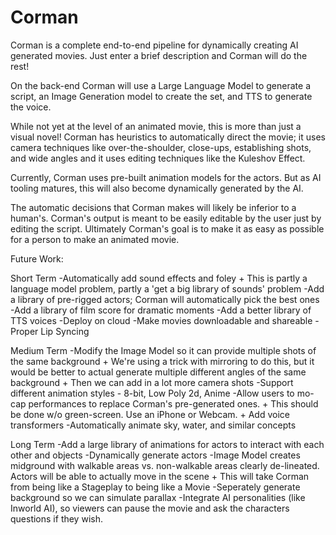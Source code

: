 # Corman

Corman is a complete end-to-end pipeline for dynamically creating AI generated movies. Just enter a brief description and Corman will do the rest!

On the back-end Corman will use a Large Language Model to generate a script, an Image Generation model to create the set, and TTS to generate the voice.

While not yet at the level of an animated movie, this is more than just a visual novel! Corman has heuristics to automatically direct the movie; it uses camera techniques like over-the-shoulder, close-ups, establishing shots, and wide angles and it uses editing techniques like the Kuleshov Effect.

Currently, Corman uses pre-built animation models for the actors. But as AI tooling matures, this will also become dynamically generated by the AI.

The automatic decisions that Corman makes will likely be inferior to a human's. Corman's output is meant to be easily editable by the user just by editing the script. Ultimately Corman's goal is to make it as easy as possible for a person to make an animated movie.

Future Work:

Short Term
-Automatically add sound effects and foley
    + This is partly a language model problem, partly a 'get a big library of sounds' problem
-Add a library of pre-rigged actors; Corman will automatically pick the best ones
-Add a library of film score for dramatic moments
-Add a better library of TTS voices
-Deploy on cloud
-Make movies downloadable and shareable
-Proper Lip Syncing

Medium Term
-Modify the Image Model so it can provide multiple shots of the same background
    + We're using a trick with mirroring to do this, but it would be better to actual generate multiple different angles of the same background
    + Then we can add in a lot more camera shots
-Support different animation styles - 8-bit, Low Poly 2d, Anime
-Allow users to mo-cap performances to replace Corman's pre-generated ones.
    + This should be done w/o green-screen. Use an iPhone or Webcam.
    + Add voice transformers
-Automatically animate sky, water, and similar concepts


Long Term
-Add a large library of animations for actors to interact with each other and objects
-Dynamically generate actors
-Image Model creates midground with walkable areas vs. non-walkable areas clearly de-lineated. Actors will be able to actually move in the scene
    + This will take Corman from being like a Stageplay to being like a Movie
-Seperately generate background so we can simulate parallax
-Integrate AI personalities (like Inworld AI), so viewers can pause the movie and ask the characters questions if they wish.